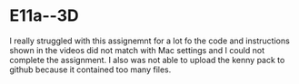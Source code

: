 # E11a--3D
I really struggled with this assignemnt for a lot fo the code and instructions shown in the videos did not match with Mac settings and I could not complete the assignment.  I also was not able to upload the kenny pack to github because it contained too many files.
